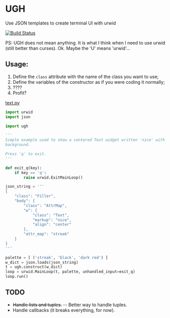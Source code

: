 # UGH
Use JSON templates to create terminal UI with urwid

[![Build Status](https://travis-ci.org/meyer1994/ugh.svg?branch=master)](https://travis-ci.org/meyer1994/ugh)

PS: UGH does not mean anything. It is what I think when I need to use urwid (still better than curses). Ok. Maybe the 'U' means 'urwid'...


## Usage:
1. Define the `class` attribute with the name of the class you want to use;
2. Define the variables of the constructor as if you were coding it normally;
3. ????
4. Profit?

[text.py](examples/text.py)
```python
import urwid
import json

import ugh

'''
Simple example used to show a centered Text widget written 'nice' with red
background.

Press 'q' to exit.
'''

def exit_q(key):
    if key == 'q':
        raise urwid.ExitMainLoop()

json_string = '''
{
    "class": "Filler",
    "body": {
        "class": "AttrMap",
        "w": {
            "class": "Text",
            "markup": "nice",
            "align": "center"
        },
        "attr_map": "streak"
    }
}
'''

palette = [ ('streak', 'black', 'dark red') ]
w_dict = json.loads(json_string)
t = ugh.construct(w_dict)
loop = urwid.MainLoop(t, palette, unhandled_input=exit_q)
loop.run()

```

## TODO
- ~~Handle lists and tuples.~~
-- Better way to handle tuples.
- Handle callbacks (it breaks everything, for now).

